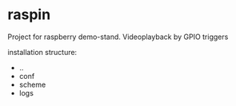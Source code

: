 # raspin
Project for raspberry demo-stand. Videoplayback by GPIO triggers

installation structure:
* ..
* conf
* scheme
* logs

